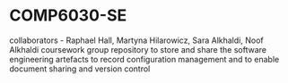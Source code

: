 # COMP6030-SE
collaborators - Raphael Hall, Martyna Hilarowicz, Sara Alkhaldi, Noof Alkhaldi
coursework group repository to store and share the software engineering artefacts
to record configuration management and to enable document sharing and version control
